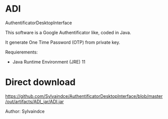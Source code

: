 # ADI
AuthentificatorDesktopInterface

This software is a Google Authentificator like, coded in Java.

It generate One Time Password (OTP) from private key.

Requierements:
- Java Runtime Environment (JRE) 11

# Direct download
https://github.com/Sylvaindce/AuthentificatorDesktopInterface/blob/master/out/artifacts/ADI_jar/ADI.jar

Author:
Sylvaindce
